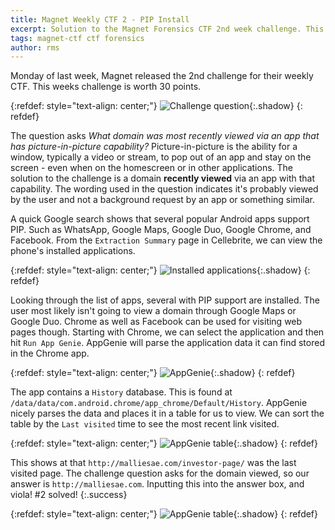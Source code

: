```yaml
---
title: Magnet Weekly CTF 2 - PIP Install
excerpt: Solution to the Magnet Forensics CTF 2nd week challenge. This challenge asks us to find a domain visited by a PIP app installed on the phone. 
tags: magnet-ctf ctf forensics
author: rms
---
```


Monday of last week, Magnet released the 2nd challenge for their weekly CTF. This weeks challenge is worth 30 points. 

{:refdef: style="text-align: center;"}
![Challenge question](https://starwarsfan2099.github.io/public/2020-10-16/question.JPG){:.shadow}
{: refdef}

The question asks *What domain was most recently viewed via an app that has picture-in-picture capability?* Picture-in-picture is the ability for a window, typically a video or stream, to pop out of an app and stay on the screen - even when on the homescreen or in other applications. The solution to the challenge is a domain **recently viewed** via an app with that capability. The wording used in the question indicates it's probably viewed by the user and not a background request by an app or something similar.

A quick Google search shows that several popular Android apps support PIP. Such as WhatsApp, Google Maps, Google Duo, Google Chrome, and Facebook. From the `Extraction Summary` page in Cellebrite, we can view the phone's installed applications. 

{:refdef: style="text-align: center;"}
![Installed applications](https://starwarsfan2099.github.io/public/2020-10-16/installed_applications.JPG){:.shadow}
{: refdef}

Looking through the list of apps, several with PIP support are installed. The user most likely isn't going to view a domain through Google Maps or Google Duo. Chrome as well as Facebook can be used for visiting web pages though. Starting with Chrome, we can select the application and then hit `Run App Genie`.  AppGenie will parse the application data it can find stored in the Chrome app. 

{:refdef: style="text-align: center;"}
![AppGenie](https://starwarsfan2099.github.io/public/2020-10-16/appgenie.JPG){:.shadow}
{: refdef}

The app contains a `History` database. This is found at `/data/data/com.android.chrome/app_chrome/Default/History`. AppGenie nicely parses the data and places it in a table for us to view. We can sort the table by the `Last visited` time to see the most recent link visited. 

{:refdef: style="text-align: center;"}
![AppGenie table](https://starwarsfan2099.github.io/public/2020-10-16/table.JPG){:.shadow}
{: refdef}

This shows at that `http://malliesae.com/investor-page/` was the last visited page. The challenge question asks for the domain viewed, so our answer is `http://malliesae.com`. Inputting this into the answer box, and viola! #2 solved!
{:.success}

{:refdef: style="text-align: center;"}
![AppGenie table](https://starwarsfan2099.github.io/public/2020-10-16/answered.JPG){:.shadow}
{: refdef}